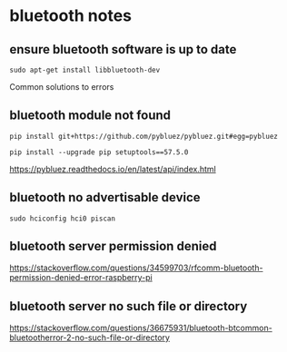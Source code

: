 # bluetooth notes

## ensure bluetooth software is up to date

```
sudo apt-get install libbluetooth-dev 
```

Common solutions to errors

## bluetooth module not found 

```
pip install git+https://github.com/pybluez/pybluez.git#egg=pybluez
```

```
pip install --upgrade pip setuptools==57.5.0
```

https://pybluez.readthedocs.io/en/latest/api/index.html


## bluetooth no advertisable device

```
sudo hciconfig hci0 piscan
```

## bluetooth server permission denied

https://stackoverflow.com/questions/34599703/rfcomm-bluetooth-permission-denied-error-raspberry-pi

## bluetooth server no such file or directory

https://stackoverflow.com/questions/36675931/bluetooth-btcommon-bluetootherror-2-no-such-file-or-directory